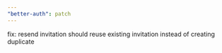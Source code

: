 ```yaml
---
"better-auth": patch
---
```


fix: resend invitation should reuse existing invitation instead of creating duplicate
